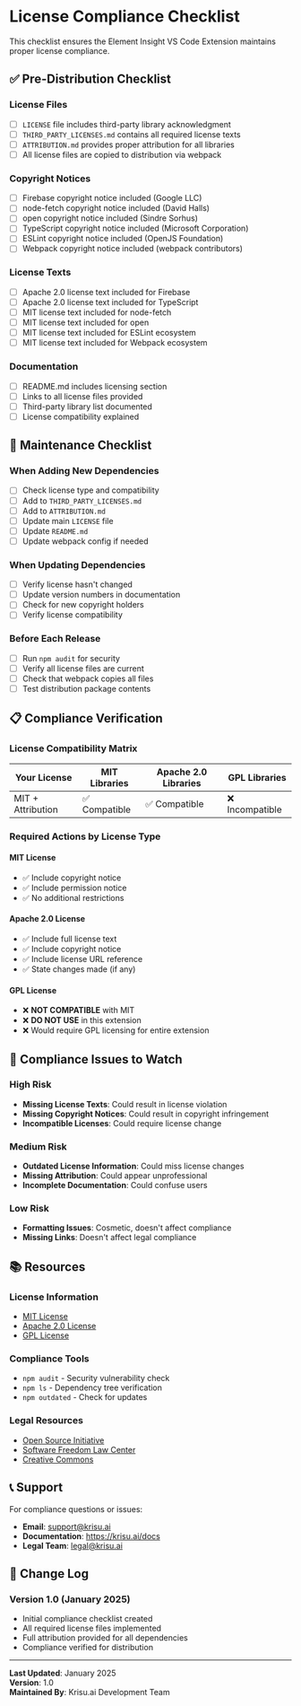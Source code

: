 # License Compliance Checklist

This checklist ensures the Element Insight VS Code Extension maintains proper license compliance.

## ✅ Pre-Distribution Checklist

### License Files
- [ ] `LICENSE` file includes third-party library acknowledgment
- [ ] `THIRD_PARTY_LICENSES.md` contains all required license texts
- [ ] `ATTRIBUTION.md` provides proper attribution for all libraries
- [ ] All license files are copied to distribution via webpack

### Copyright Notices
- [ ] Firebase copyright notice included (Google LLC)
- [ ] node-fetch copyright notice included (David Halls)
- [ ] open copyright notice included (Sindre Sorhus)
- [ ] TypeScript copyright notice included (Microsoft Corporation)
- [ ] ESLint copyright notice included (OpenJS Foundation)
- [ ] Webpack copyright notice included (webpack contributors)

### License Texts
- [ ] Apache 2.0 license text included for Firebase
- [ ] Apache 2.0 license text included for TypeScript
- [ ] MIT license text included for node-fetch
- [ ] MIT license text included for open
- [ ] MIT license text included for ESLint ecosystem
- [ ] MIT license text included for Webpack ecosystem

### Documentation
- [ ] README.md includes licensing section
- [ ] Links to all license files provided
- [ ] Third-party library list documented
- [ ] License compatibility explained

## 🔄 Maintenance Checklist

### When Adding New Dependencies
- [ ] Check license type and compatibility
- [ ] Add to `THIRD_PARTY_LICENSES.md`
- [ ] Add to `ATTRIBUTION.md`
- [ ] Update main `LICENSE` file
- [ ] Update `README.md`
- [ ] Update webpack config if needed

### When Updating Dependencies
- [ ] Verify license hasn't changed
- [ ] Update version numbers in documentation
- [ ] Check for new copyright holders
- [ ] Verify license compatibility

### Before Each Release
- [ ] Run `npm audit` for security
- [ ] Verify all license files are current
- [ ] Check that webpack copies all files
- [ ] Test distribution package contents

## 📋 Compliance Verification

### License Compatibility Matrix

| Your License | MIT Libraries | Apache 2.0 Libraries | GPL Libraries |
|--------------|---------------|----------------------|---------------|
| MIT + Attribution | ✅ Compatible | ✅ Compatible | ❌ Incompatible |

### Required Actions by License Type

#### MIT License
- ✅ Include copyright notice
- ✅ Include permission notice
- ✅ No additional restrictions

#### Apache 2.0 License
- ✅ Include full license text
- ✅ Include copyright notice
- ✅ Include license URL reference
- ✅ State changes made (if any)

#### GPL License
- ❌ **NOT COMPATIBLE** with MIT
- ❌ **DO NOT USE** in this extension
- ❌ Would require GPL licensing for entire extension

## 🚨 Compliance Issues to Watch

### High Risk
- **Missing License Texts**: Could result in license violation
- **Missing Copyright Notices**: Could result in copyright infringement
- **Incompatible Licenses**: Could require license change

### Medium Risk
- **Outdated License Information**: Could miss license changes
- **Missing Attribution**: Could appear unprofessional
- **Incomplete Documentation**: Could confuse users

### Low Risk
- **Formatting Issues**: Cosmetic, doesn't affect compliance
- **Missing Links**: Doesn't affect legal compliance

## 📚 Resources

### License Information
- [MIT License](https://opensource.org/licenses/MIT)
- [Apache 2.0 License](https://www.apache.org/licenses/LICENSE-2.0)
- [GPL License](https://www.gnu.org/licenses/gpl-3.0.en.html)

### Compliance Tools
- `npm audit` - Security vulnerability check
- `npm ls` - Dependency tree verification
- `npm outdated` - Check for updates

### Legal Resources
- [Open Source Initiative](https://opensource.org/)
- [Software Freedom Law Center](https://www.softwarefreedom.org/)
- [Creative Commons](https://creativecommons.org/)

## 📞 Support

For compliance questions or issues:

- **Email**: support@krisu.ai
- **Documentation**: https://krisu.ai/docs
- **Legal Team**: legal@krisu.ai

## 📝 Change Log

### Version 1.0 (January 2025)
- Initial compliance checklist created
- All required license files implemented
- Full attribution provided for all dependencies
- Compliance verified for distribution

---

**Last Updated**: January 2025  
**Version**: 1.0  
**Maintained By**: Krisu.ai Development Team
